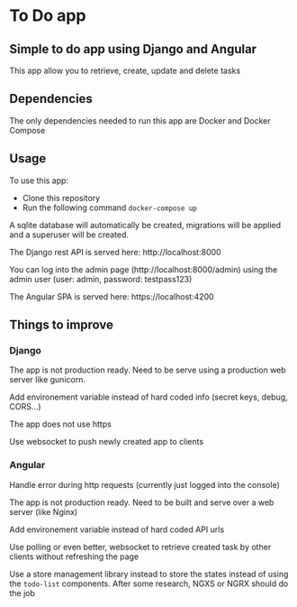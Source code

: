 # To Do app

## Simple to do app using Django and Angular

This app allow you to retrieve, create, update and delete tasks

## Dependencies

The only dependencies needed to run this app are Docker and Docker Compose

## Usage

To use this app:

- Clone this repository
- Run the following command `docker-compose up`

A sqlite database will automatically be created, migrations will be applied and a superuser will be created.

The Django rest API is served here: http://localhost:8000

You can log into the admin page (http://localhost:8000/admin) using the admin user (user: admin, password: testpass123)

The Angular SPA is served here: https://localhost:4200

## Things to improve

### Django

The app is not production ready. Need to be serve using a production web server like gunicorn.

Add environement variable instead of hard coded info (secret keys, debug, CORS...)

The app does not use https

Use websocket to push newly created app to clients

### Angular

Handle error during http requests (currently just logged into the console)

The app is not production ready. Need to be built and serve over a web server (like Nginx)

Add environement variable instead of hard coded API urls

Use polling or even better, websocket to retrieve created task by other clients without refreshing the page

Use a store management library instead to store the states instead of using the `todo-list` components.
After some research, NGXS or NGRX should do the job
